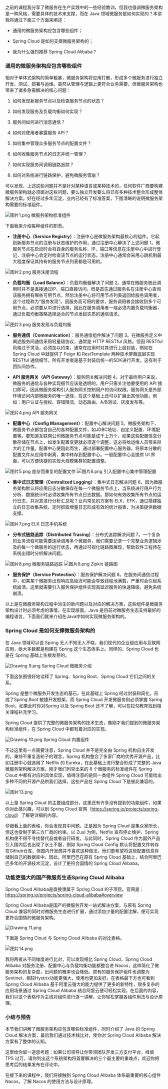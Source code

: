 之前的课程我分享了微服务在生产实践中的一些经验教训，但我也强调微服务架构是一种风格，需要具体的技术来支撑，而在 Java 领域微服务是如何实现的？本讲我将通过下面三个方面来阐述：

* 通用的微服务架构应包含哪些组件；

* Spring Cloud 是如何支撑微服务架构的；

* 我为什么强烈推荐 Spring Cloud Alibaba？

### 通用的微服务架构应包含哪些组件

相对于单体式架构的简单粗暴，微服务架构将应用打散，形成多个微服务进行独立开发、测试、部署与运维。虽然从管理与逻辑上更符合业务需要，但微服务架构也带来了诸多急需解决的核心问题：

1. 如何发现新服务节点以及检查服务节点的状态？

2. 如何发现服务及负载均衡如何实现？

3. 服务间如何进行消息通信？

4. 如何对使用者暴露服务 API？

5. 如何集中管理众多服务节点的配置文件？

6. 如何收集服务节点的日志并统一管理？

7. 如何实现服务间调用链路追踪？

8. 如何对系统进行链路保护，避免微服务雪崩？

可以发现，上述这些问题并不是针对某种语言或某种技术的，任何软件厂商要构建微服务架构就必须面对这些问题，要么独立开发要么将已有多种技术整合形成整体解决方案。好在经过多年沉淀，业内已经有了标准答案，下图清晰的说明微服务架构需要的标准组件。

<Image alt="图片1.png" src="https://s0.lgstatic.com/i/image6/M00/13/40/Cgp9HWBB7dmAMXFxAAFTzOxiKrU853.png"/>  
微服务架构标准组件

下面我来介绍每种组件的职责。

* **注册中心（Service Registry）**：注册中心是微服务架构最核心的组件。它起到新服务节点的注册与状态维护的作用，通过注册中心解决了上述问题 1。微服务节点在启动时会将自身的服务名称、IP、端口等信息在注册中心中进行登记，注册中心会定时检查该节点的运行状态。注册中心通常会采用心跳机制最大程度保证其持有的服务节点列表都是可用的。

<Image alt="图片2.png" src="https://s0.lgstatic.com/i/image6/M00/13/3C/CioPOWBB7eqAPUlxAAEh8rtRqRA639.png"/>  
服务注册流程

* **负载均衡（Load Balance）**：负载均衡器解决了问题 2。通常在微服务彼此调用时并不是直接通过IP、端口直接访问，而是首先通过服务名在注册中心查询该服务拥有哪些可用节点，然后注册中心将可用节点列表返回给服务调用者，这个过程称为"服务发现"。因服务高可用的要求，服务调用者会接收到多个可用节点，必须要从中进行选择，因此在服务调用者一端必须内置负载均衡器，通过负载均衡策略选择适合的节点发起实质的通信请求。

<Image alt="图片3.png" src="https://s0.lgstatic.com/i/image6/M00/13/40/Cgp9HWBB7fyAA0CzAAEc4ADEq64041.png"/>  
服务发现与负载均衡

* **服务通信（Communication）**：服务通信组件解决了问题 3。在微服务定义中阐述服务间通信采用轻量级协议，通常是 HTTP RESTful 风格。但因 RESTful 风格过于灵活，必须加以约束，通常在应用时对其进行上层封装，例如在 Spring Cloud 中就提供了 Feign 和 RestTemplate 两种技术屏蔽底层实现 RESTful 通信细节，所有开发者是基于封装后统一的SDK进行开发，这有利于团队间协作。

* **API 服务网关（API Gateway）**：服务网关解决问题 4。对于最终用户来说，微服务的通信与各种实现细节应该是透明的，用户只需关注他要使用的 API 接口即可。因此微服务架构引入服务网关控制用户的访问权限。服务网关是外部环境访问内部微服务的唯一途径，在这个基础上还可以扩展出其他功能，例如：用户认证与授权、容错限流、动态路由、A/B测试、灰度发布等。

<Image alt="图片4.png" src="https://s0.lgstatic.com/i/image6/M00/13/3D/CioPOWBB7gWAY_a8AAD5jgY2hwc651.png"/>  
API 服务网关

* **配置中心（Config Management）**：配置中心解决问题 5。微服务架构下，微服务节点都包含自己的各种配置文件，如JDBC地址、自定义配置、环境配置等。要知道互联网公司微服务节点可能是成千上万个，如果这些配置信息分散存储在节点上，如发生配置变更就必须逐个调整，这必将给运维人员带来巨大的工作量。配置中心便因此而生，通过部署配置中心服务器，将原本分散的配置文件从应用中剥离，集中转存到配置中心。一般配置中心会提供 UI 界面，可以方便快捷的实现大规模集群的配置调整。

<Image alt="图片5.png" src="https://s0.lgstatic.com/i/image6/M00/13/40/Cgp9HWBB7gyAbCHMAAHJx5a01gM755.png"/>  
庞杂而重复的配置文件

<Image alt="图片6.png" src="https://s0.lgstatic.com/i/image6/M00/13/40/Cgp9HWBB7haAI07QAAE5Ncx4NU0920.png"/>  
引入配置中心集中管理配置

* **集中式日志管理（Centralized Logging）**：集中式日志解决问题 6。因为微服务架构默认将应用日志分散保存在每一个微服务节点上，当系统进行用户行为分析、数据统计时必须收集所有节点日志数据。那如何有效收集所有节点的运行日志，并对其进行分析汇总呢？业内常见的方案有 ELK、EFK，通过搭建独立的日志收集系统，定时抓取增量日志形成有效的统计报表，为决策提供数据支撑。

<Image alt="图片7.png" src="https://s0.lgstatic.com/i/image6/M00/13/40/Cgp9HWBB7iCAfs2OAANoxddK8vE764.png"/>  
ELK 日志手机系统

* **分布式链路追踪（Distributed Tracing）**：分布式追踪解决问题 7。一个复杂的业务流程可能需要连续调用多个微服务，我们需要记录一个完整业务逻辑涉及的每一个微服务的运行状态，再通过可视化链路图展现，帮助软件工程师在系统出错时分析解决问题。

<Image alt="图片8.png" src="https://s0.lgstatic.com/i/image6/M00/13/3D/CioPOWBB7iiALA62AAEAs99EyBw000.png"/>  
微服务链路追踪

<Image alt="图片9.png" src="https://s0.lgstatic.com/i/image6/M00/13/3D/CioPOWBB7jCAQ71FAAQc7R46oTA480.png"/>  
Zipkin 链路图

* **服务保护（Service Protection）**：服务保护解决问题 8。在服务间通信过程中，如果某个微服务出现响应高延迟可能会导致线程池满载，严重时会引起系统崩溃。这里就需要引入服务保护组件实现高延迟服务的快速降级，避免系统崩溃。

以上是在微服务架构过程中派生的新问题以及对应的解决方案，这些组件是微服务架构设计时必须考虑的事情。在实现层面，Java 是目前对微服务生态支持最好的编程语言，下面我们就来介绍在Java中如何实现微服务架构的。

### Spring Cloud 是如何支撑微服务架构的

在 Java 领域可以说 Spring 无人不知无人不晓，我们现代的企业级应用与互联网应用，绝大多数都是构建在 Spring 这个生态体系上。同样的，Spring Cloud 也是在 Spring 基础上生根发芽的。

<Image alt="Drawing 9.png" src="https://s0.lgstatic.com/i/image6/M00/13/3A/Cgp9HWBB6vmAdPriAAGnjWuGXnw750.png"/>  
Spring Cloud 微服务介绍

下面这张图很好地诠释了 Spring、Spring Boot、Spring Cloud 它们之间的关系。

Spring 是整个微服务开发生态的基石，在此基础上 Spring 经过封装和简化，形成了Spring Boot 敏捷开发框架，而 Spring Cloud 开发微服务则必须掌握 Spring Boot，如果此时你对Spring 以及 Spring Boot 还不了解，可以在拉勾教育找到相关课程补充学习。

Spring Cloud 提供了完整的微服务架构的技术生态，像刚才我们提到的微服务架构标准组件，在 Spring Cloud 中都有着对应的实现。

<Image alt="Drawing 10.png" src="https://s0.lgstatic.com/i/image6/M00/13/37/CioPOWBB6wWAOi_lAAD1IRlSCEE059.png"/>  
Spring Cloud 内置组件

不过这里有一点需要注意，Spring Cloud 并不是完全由 Spring 机构自主开发的，秉持不重复造轮子的理念，Spring 机构整合了多家厂商的优秀开源产品，比如注册中心就选用了 Netflix 的 Eureka，在此基础上进行整合形成了完整的 Java 微服务架构解决方案。刚才我们列举出来的 8 个微服务的标准组件在 Spring Cloud 中都有对应的具体实现，值得注意的是同一类组件 Spring Cloud 可能给出多种不同的开源产品供我们选择，这些产品在 Spring Cloud 下是彼此兼容的。

<Image alt="图片13.png" src="https://s0.lgstatic.com/i/image6/M00/13/3D/CioPOWBB7kWAR6FnAAZL3b1XI2A758.png"/>

以上是 Spring Cloud 的主要组成部分，这里还有许多没有提到的功能组件，如果你对此感兴趣，可以到 Spring Cloud 官网（<https://spring.io/projects/spring-cloud>）了解更详细的内容。

仔细看上面的表格，你会发现其中问题，正是因为 Spring Cloud 是集众家所长，但这也受制于第三方厂商的约束。以 Zuul 为例，Netflix 宣布停止维护，Spring 机构便不得不寻找替代品或者自行研发。与此同时，Spring Cloud 作为国外产品引入国内后也出现了水土不服，例如 Spring Cloud Config 默认将配置文件转存在Github仓库，但国内开发商并不喜欢这种做法，他们更希望将这些配置信息存储到自己的数据库中。因此，阿里巴巴在原有 Spring Cloud 基础上，结合阿里巴巴多年的开源技术沉淀，设计了更符合国情的 Spring Cloud Alibaba。

### 功能更强大的国产微服务生态Spring Cloud Alibaba

Spring Cloud Alibaba是直接隶属于 Spring Cloud 的子项目。官网是：<https://spring.io/projects/spring-cloud-alibaba#overview>

Spring Cloud Alibaba是国产的微服务开发一站式解决方案，与原有 Spring Cloud 兼容的同时对微服务生态进行扩展，通过添加少量的配置注解，便可实现更符合国情的微服务架构。

<Image alt="Drawing 11.png" src="https://s0.lgstatic.com/i/image6/M00/13/37/CioPOWBB6xKAKCJlAAeEtzZ79H0773.png"/>

下面是 Spring Cloud 与 Spring Cloud Alibaba 的对比表格。

<Image alt="图片14.png" src="https://s0.lgstatic.com/i/image6/M00/13/3D/CioPOWBB7mGAEJaBAAfPJ9GO8jI984.png"/>

我将两者从不同维度进行比对，可以发现相比 Spring Cloud，Spring Cloud Alibaba 对服务注册、配置中心与负载均衡功能都整合进 Nacos，这样简化了微服务架构的复杂度，出问题的概率也会降低。原有的服务保护组件也调整为 Sentinel，相较Hystrix功能更强大，使用也更加友好。在表格最下方也可看到 Spring Cloud Alibaba 基于阿里云强大的能力提供了更多的新特性，很多复杂的应用场景通过 Spring Cloud Alibaba 结合阿里云便可轻松实现。在后面的内容，我们以这个表格作为主线对组件进行逐一讲解，让你轻松掌握各组件用法与设计原理。

### 小结与预告

本节我们讲解了微服务架构应包含哪些标准组件，同时介绍了 Java 的 Spring Cloud 解决方案，最后我们通过技术栈比对，使你对 Spring Cloud Alibaba 解决方案有了整体的认知。

这里给你留一道思考题：如果公司领导让你带领团队开发三方支付平台，峰值 TPS 过万，请你列出这个系统架构将首要解决的三个最主要的重难点，欢迎你把思考后的结果发布在评论中。

在接下来的课程中，我们将接触到 Spring Cloud Alibaba 体系最重要的核心组件 Nacos，了解 Nacos 的使用方法与设计原理。
